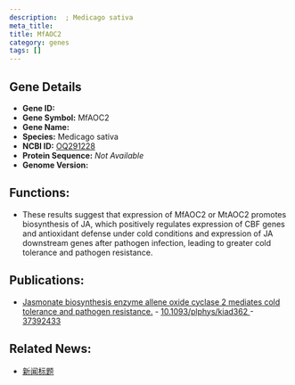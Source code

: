 ```yaml
---
description:  ; Medicago sativa
meta_title:
title: MfAOC2
category: genes
tags: []
---
```


## Gene Details
- **Gene ID:**	[](https://www.maizegdb.org/gene_center/gene/)
- **Gene Symbol:** MfAOC2
- **Gene Name:** 
- **Species:** Medicago sativa
- **NCBI ID:** [ OQ291228 ]()
- **Protein Sequence:** *Not Available*
- **Genome Version:** []()

## Functions:
   - These results suggest that expression of MfAOC2 or MtAOC2 promotes biosynthesis of JA, which positively regulates expression of CBF genes and antioxidant defense under cold conditions and expression of JA downstream genes after pathogen infection, leading to greater cold tolerance and pathogen resistance.

## Publications:
   - [Jasmonate biosynthesis enzyme allene oxide cyclase 2 mediates cold tolerance and pathogen resistance.]( https://academic.oup.com/plphys/article/193/2/1621/7216799?login=true#418635722 ) - [10.1093/plphys/kiad362 ]( https://academic.oup.com/plphys/article/193/2/1621/7216799?login=true#418635722 ) - [37392433](https://pubmed.ncbi.nlm.nih.gov/37392433/)

## Related News:
   - [新闻标题](https://mp.weixin.qq.com/s/DjbxYDD6Z2FmKEXP9oNrfQ)
